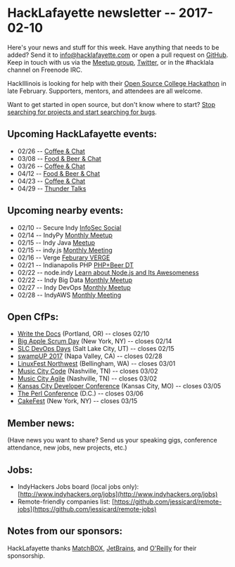 # HackLafayette newsletter -- 2017-02-10

Here's your news and stuff for this week. Have anything that needs to be added? Send it to info@hacklafayette.com or open a pull request on [GitHub](https://github.com/hacklafayette/newsletter). Keep in touch with us via the [Meetup group](https://www.meetup.com/hacklafayette/), [Twitter](https://twitter.com/hacklafayette), or in the #hacklala channel on Freenode IRC.

HackIllinois is looking for help with their [Open Source College Hackathon](https://medium.com/@HackIllinois/open-source-2017-b322ad688471#.fec1m1hrz) in late February. Supporters, mentors, and attendees are all welcome.

Want to get started in open source, but don't know where to start? [Stop searching for projects and start searching for bugs](https://opensource.com/life/16/11/guide-beginner-contributors).

## Upcoming HackLafayette events:

* 02/26 -- [Coffee & Chat](https://www.meetup.com/hacklafayette/events/pcmxklywdbjc/)
* 03/08 -- [Food & Beer & Chat](https://www.meetup.com/hacklafayette/events/237482855/)
* 03/26 -- [Coffee & Chat](https://www.meetup.com/hacklafayette/events/pcmxklywfbjc/)
* 04/12 -- [Food & Beer & Chat](https://www.meetup.com/hacklafayette/events/qjsqplywgbqb/)
* 04/23 -- [Coffee & Chat](https://www.meetup.com/hacklafayette/events/pcmxklywgbfc/)
* 04/29 -- [Thunder Talks](https://www.meetup.com/hacklafayette/events/237527854/)

## Upcoming nearby events:

* 02/10 -- Secure Indy [InfoSec Social](https://www.meetup.com/SecureIndy/events/237070979/)
* 02/14 -- IndyPy [Monthly Meetup](https://www.meetup.com/indypy/events/231706173/)
* 02/15 -- Indy Java [Meetup](https://www.meetup.com/Indianapolis-Java-User-Group/events/235377360/)
* 02/15 -- indy.js [Monthly Meeting](https://www.meetup.com/indyjs/events/237046138/)
* 02/16 -- Verge [Feburary VERGE](https://www.meetup.com/vergelafayette/events/237242399/)
* 02/21 -- Indianapolis PHP [PHP+Beer DT](https://www.meetup.com/indyphp/events/237005623/)
* 02/22 -- node.indy [Learn about Node.js and Its Awesomeness](https://www.meetup.com/Node-indy/events/229113196/)
* 02/22 -- Indy Big Data [Monthly Meetup](https://www.meetup.com/IndyBigData/events/231706180/)
* 02/27 -- Indy DevOps [Monthly Meetup](https://www.meetup.com/IndyDevOps/events/235438892/)
* 02/28 -- IndyAWS [Monthly Meeting](https://www.meetup.com/IndyAWS/events/236864015/)

## Open CfPs:
* [Write the Docs](http://www.writethedocs.org/conf/na/2017/cfp/) (Portland, OR) -- closes 02/10
* [Big Apple Scrum Day](https://www.papercall.io/basd2017) (New York, NY) -- closes 02/14
* [SLC DevOps Days](https://www.papercall.io/slc-dev-ops-days) (Salt Lake City, UT) -- closes 02/15
* [swampUP 2017](http://swampup.jfrog.com/) (Napa Valley, CA) -- closes 02/28
* [LinuxFest Northwest](http://www.linuxfestnorthwest.org/2017/submit-session) (Bellingham, WA) -- closes 03/01
* [Music City Code](https://www.papercall.io/musiccitycode) (Nashville, TN) -- closes 03/02
* [Music City Agile](https://www.papercall.io/musiccityagile) (Nashville, TN) -- closes 03/02
* [Kansas City Developer Conference](https://www.papercall.io/kcdc2017) (Kansas City, MO) -- closes 03/05
* [The Perl Conference](http://www.perlconference.us/tpc-2017-dc/cfp/) (D.C.) -- closes 03/06
* [CakeFest](https://cakefest.org/) (New York, NY) -- closes 03/15

## Member news:
(Have news you want to share? Send us your speaking gigs, conference attendance, new jobs, new projects, etc.)

## Jobs:
* IndyHackers Jobs board (local jobs only): [http://www.indyhackers.org/jobs](http://www.indyhackers.org/jobs)
* Remote-friendly companies list: [https://github.com/jessicard/remote-jobs](https://github.com/jessicard/remote-jobs)

## Notes from our sponsors:

HackLafayette thanks [MatchBOX](http://matchboxstudio.org/), [JetBrains](https://www.jetbrains.com/), and [O'Reilly](http://www.oreilly.com/) for their sponsorship.
